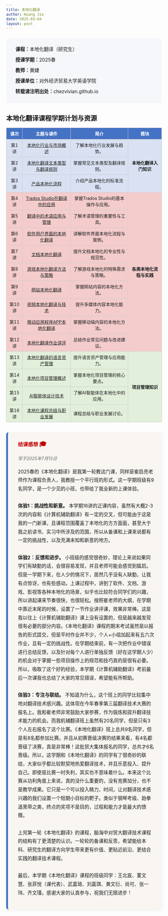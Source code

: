 ```yaml
---
title: 本地化翻译
author: Huang Jie
date: 2025-03-04
layout: post
---
```


<!-- 课程简介区块 -->
<div style="background:#f5f7fa; border-radius:8px; padding:20px 30px; margin:24px 0 32px 0; font-size:1.1em; line-height:2.2;">
<strong>课程：</strong>本地化翻译（研究生）<br>
<strong>授课学期：</strong>2025春<br>
<strong>教师：</strong>黄婕<br>
<strong>授课单位：</strong>对外经济贸易大学英语学院<br>
<strong>转载请注明出处：</strong>chezvivian.github.io
</div>

<!-- 本地化翻译课程学期计划与资源（可视化表格） -->
<h2>本地化翻译课程学期计划与资源</h2>
<table style="width:100%; border-collapse:collapse; text-align:center; font-size:1em;">
  <tr style="background:#4472c4; color:#fff;">
    <th style="border:1px solid #ccc; padding:8px;">课次</th>
    <th style="border:1px solid #ccc; padding:8px;">主题与课件</th>
    <th style="border:1px solid #ccc; padding:8px;">简介</th>
    <th style="border:1px solid #ccc; padding:8px;">模块</th>
  </tr>
  <tr style="background:#d9e1f2;">
    <td style="border:1px solid #ccc; padding:8px;">第1讲</td>
    <td style="border:1px solid #ccc; padding:8px;"><a href="https://chezvivian.github.io/class/l10n_pdf/第1讲_本地化行业与市场概述.pdf" target="_blank">本地化行业与市场概述</a></td>
    <td style="border:1px solid #ccc; padding:8px;">了解本地化行业发展与趋势。</td>
    <td style="border:1px solid #ccc; padding:8px;" rowspan="3"><b>本地化翻译入门知识</b></td>
  </tr>
  <tr style="background:#d9e1f2;">
    <td style="border:1px solid #ccc; padding:8px;">第2讲</td>
    <td style="border:1px solid #ccc; padding:8px;"><a href="https://chezvivian.github.io/class/l10n_pdf/第2讲_本地化翻译文本类型与翻译规则.pdf" target="_blank">本地化翻译文本类型与翻译规则</a></td>
    <td style="border:1px solid #ccc; padding:8px;">掌握常见文本类型及翻译规则。</td>
  </tr>
  <tr style="background:#d9e1f2;">
    <td style="border:1px solid #ccc; padding:8px;">第3讲</td>
    <td style="border:1px solid #ccc; padding:8px;"><a href="https://chezvivian.github.io/class/l10n_pdf/第3讲_产品本地化流程.pdf" target="_blank">产品本地化流程</a></td>
    <td style="border:1px solid #ccc; padding:8px;">介绍产品本地化的标准流程。</td>
  </tr>
  <tr style="background:#f4cccc;">
    <td style="border:1px solid #ccc; padding:8px;">第4讲</td>
    <td style="border:1px solid #ccc; padding:8px;"><a href="https://chezvivian.github.io/class/l10n_pdf/第4讲_Trados_Studio在翻译中的应用.pdf" target="_blank">Trados Studio在翻译中的应用</a></td>
    <td style="border:1px solid #ccc; padding:8px;">掌握Trados Studio的基本操作与应用。</td>
    <td style="border:1px solid #ccc; padding:8px;" rowspan="9"><b>各类本地化流程与实践</b></td>
  </tr>
  <tr style="background:#f4cccc;">
    <td style="border:1px solid #ccc; padding:8px;">第5讲</td>
    <td style="border:1px solid #ccc; padding:8px;"><a href="https://chezvivian.github.io/class/l10n_pdf/第5讲_翻译中的术语应用与管理.pdf" target="_blank">翻译中的术语应用与管理</a></td>
    <td style="border:1px solid #ccc; padding:8px;">了解术语管理的重要性与工具。</td>
  </tr>
  <tr style="background:#f4cccc;">
    <td style="border:1px solid #ccc; padding:8px;">第6讲</td>
    <td style="border:1px solid #ccc; padding:8px;"><a href="https://chezvivian.github.io/class/l10n_pdf/第6讲_软件用户界面的本地化翻译.pdf" target="_blank">软件用户界面的本地化翻译</a></td>
    <td style="border:1px solid #ccc; padding:8px;">讲解软件界面本地化流程与案例。</td>
  </tr>
  <tr style="background:#f4cccc;">
    <td style="border:1px solid #ccc; padding:8px;">第7讲</td>
    <td style="border:1px solid #ccc; padding:8px;"><a href="https://chezvivian.github.io/class/l10n_pdf/第7讲_文档本地化翻译.pdf" target="_blank">文档本地化翻译</a></td>
    <td style="border:1px solid #ccc; padding:8px;">提升文档本地化的专业性与规范性。</td>
  </tr>
  <tr style="background:#f4cccc;">
    <td style="border:1px solid #ccc; padding:8px;">第8讲</td>
    <td style="border:1px solid #ccc; padding:8px;"><a href="https://chezvivian.github.io/class/l10n_pdf/第8讲_游戏本地化翻译方法与策略.pdf" target="_blank">游戏本地化翻译方法与策略</a></td>
    <td style="border:1px solid #ccc; padding:8px;">了解游戏本地化的特殊需求与策略。</td>
  </tr>
  <tr style="background:#f4cccc;">
    <td style="border:1px solid #ccc; padding:8px;">第9讲</td>
    <td style="border:1px solid #ccc; padding:8px;"><a href="https://chezvivian.github.io/class/l10n_pdf/第9讲_网站本地化翻译.pdf" target="_blank">网站本地化翻译</a></td>
    <td style="border:1px solid #ccc; padding:8px;">掌握网站内容的本地化方法。</td>
  </tr>
  <tr style="background:#f4cccc;">
    <td style="border:1px solid #ccc; padding:8px;">第10讲</td>
    <td style="border:1px solid #ccc; padding:8px;"><a href="https://chezvivian.github.io/class/l10n_pdf/第10讲_视频本地化翻译与技术.pdf" target="_blank">视频本地化翻译与技术</a></td>
    <td style="border:1px solid #ccc; padding:8px;">提升多媒体内容本地化能力。</td>
  </tr>
  <tr style="background:#f4cccc;">
    <td style="border:1px solid #ccc; padding:8px;">第11讲</td>
    <td style="border:1px solid #ccc; padding:8px;"><a href="https://chezvivian.github.io/class/l10n_pdf/第11讲_移动应用程序APP本地化翻译.pdf" target="_blank">移动应用程序APP本地化翻译</a></td>
    <td style="border:1px solid #ccc; padding:8px;">掌握移动端内容的本地化方法。</td>
  </tr>
  <tr style="background:#f4cccc;">
    <td style="border:1px solid #ccc; padding:8px;">第12讲</td>
    <td style="border:1px solid #ccc; padding:8px;"><a href="https://chezvivian.github.io/class/l10n_pdf/第12讲_本地化翻译作业讲评.pdf" target="_blank">本地化翻译作业讲评</a></td>
    <td style="border:1px solid #ccc; padding:8px;">总结作业常见问题与改进建议。</td>
  </tr>
  <tr style="background:#e2efda;">
    <td style="border:1px solid #ccc; padding:8px;">第13讲</td>
    <td style="border:1px solid #ccc; padding:8px;"><a href="https://chezvivian.github.io/class/l10n_pdf/第13讲_本地化翻译的语言资产管理.pdf" target="_blank">本地化翻译的语言资产管理</a></td>
    <td style="border:1px solid #ccc; padding:8px;">提升语言资产管理与应用能力。</td>
    <td style="border:1px solid #ccc; padding:8px;" rowspan="4"><b>项目管理知识</b></td>
  </tr>
  <tr style="background:#e2efda;">
    <td style="border:1px solid #ccc; padding:8px;">第14讲</td>
    <td style="border:1px solid #ccc; padding:8px;"><a href="https://chezvivian.github.io/class/l10n_pdf/第14讲_本地化项目管理概述.pdf" target="_blank">本地化项目管理概述</a></td>
    <td style="border:1px solid #ccc; padding:8px;">掌握本地化项目管理的核心要点。</td>
  </tr>
  <tr style="background:#e2efda;">
    <td style="border:1px solid #ccc; padding:8px;">第15讲</td>
    <td style="border:1px solid #ccc; padding:8px;"><a href="https://chezvivian.github.io/class/l10n_pdf/第15讲_AI智能体设计技术.pdf" target="_blank">AI智能体设计技术</a></td>
    <td style="border:1px solid #ccc; padding:8px;">了解AI智能体在本地化中的应用。</td>
  </tr>
  <tr style="background:#e2efda;">
    <td style="border:1px solid #ccc; padding:8px;">第16讲</td>
    <td style="border:1px solid #ccc; padding:8px;"><a href="https://chezvivian.github.io/class/l10n_pdf/第16讲_本地化课程总结与职业发展.pdf" target="_blank">本地化课程总结与职业发展</a></td>
    <td style="border:1px solid #ccc; padding:8px;">课程总结与职业发展讨论。</td>
  </tr>
</table>

<!-- 结课感想美化区块 -->
<div style="background:#f9f6f2; border-left:6px solid #4472c4; border-radius:8px; box-shadow:0 2px 8px #eee; padding:24px 24px 24px 32px; margin:32px 0;">
  <h3 style="color:#c00000; margin-top:0;">结课感想 <span style="font-size:1.2em;">🎓</span></h3>
  <p style="font-style:italic; color:#666; margin-bottom:20px;">写于2025年7月13日</p>
  <p style="font-size:1.1em; line-height:1.8;">
    2025春的《本地化翻译》是我第一轮教这门课，同样是崔启亮老师作为课程负责人，我教授一个平行班的形式。这一学期班级有9名同学，是一个少见的小班，也带给了我全新的上课体验。<br><br>
    <b>体验1：挑战性和新意。</b> 本学期16讲的正课内容，虽然有大概2-3次的内容和《计算机辅助翻译》有一定的交叉，但可能由于这是我的一门新课，且课程范围覆盖了本地化的方方面面，甚至大于我之前读书、实习中所涉及的范围，所以从备课和上课来说都有一定的挑战性，以及充满未知和新意的地方。<br><br>
    <b>体验2：反馈和进步。</b> 小班级的感觉很奇妙，理论上来说如果同学们有缺勤的话，会很容易发现，并且老师可能会感觉到尴尬。但是一学期下来，在人少的情况下，居然几乎没有人缺勤，让我有点惊讶，也有些感动。上课过程中，讲到了软件、文档、游戏、影视等各种本地化的场景，似乎也比较符合同学们的兴趣，所以讲起课来节奏很快，也很轻松。按照崔老师的大纲，在学期中靠近末尾的时候，设置了一节作业讲评课，效果非常棒。这是我以往上《计算机辅助翻译》课上没有设置的，但是越来越发现很有必要的部分内容。《本地化翻译》课程的期末考试虽然是以报告的形式提交，但是平时作业并不少，个人+小组加起来有五六次作业，且有一定的挑战性。在学期结束前，有一次把作业中错误进行总结反馈，以及针对每个人进行单独反馈（好在这学期人少）的机会对于掌握一些项目操作上的规范和技巧真的是很有必要。所以，吸取了这个好的经验，本学期《计算机辅助翻译》考前最后一次课我也总结了大家的常见错误，希望能有所帮助。<br><br>
    <b>体验3：专注与联结。</b> 不知道为什么，这个班上的同学比较集中地对翻译技术感兴趣。这体现在今年春季第三届翻译技术大赛的报名上。我和崔老师非常鼓励大家参赛，作为锻炼和提升翻译技术能力的机会。而我机辅翻译班上虽然有20名同学，但是只有3个人左右报名了这个比赛。《本地化翻译》班上总共9名同学，但是有8名都参加比赛。并且从初赛晋级决赛的结果来看，有4名都晋级了决赛，真是非常棒！这批贸大集体报名的同学，总共才6名晋级。所以，这学期和《本地化翻译》的同学有了很奇妙的联结，大家似乎都比较默契地热爱翻译技术，并且乐意投入、提升自己。即使是比赛一时失利，其实也不意味着什么。本来这个比赛从功利角度上来说，真的没什么重要的，没有竞赛加分，也不是教学成果。它只是一个可以投入精力、时间，让对翻译技术感兴趣的我们设置一个短期小目标的靶子。类似于钢琴考级、跆拳道黑带之类，终点的奖项不是目的，过程和能力才是最大的馈赠。<br><br>
    上完第一轮《本地化翻译》的课程，脑海中对贸大翻译技术课程的结构有了更清楚的认识。一轮轮的备课和反思，希望能给本科、研究生的翻译方向学生带来更有价值、更贴近前沿、更结合实践的翻译技术课程。<br><br>
    最后，本学期《本地化翻译》课程的班级同学：王北宸、董文慧、张菲悦（课代表）、武嘉琦、刘嘉琪、黄文衍、尚可、张一玮、齐文瑾。感谢大家的认真参与，祝我们无限进步！
  </p>
</div>
